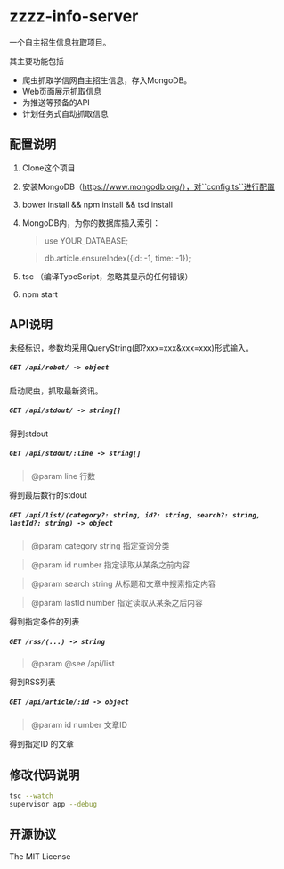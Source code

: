 zzzz-info-server
=====================

一个自主招生信息拉取项目。

其主要功能包括

* 爬虫抓取学信网自主招生信息，存入MongoDB。
* Web页面展示抓取信息
* 为推送等预备的API
* 计划任务式自动抓取信息

## 配置说明

1. Clone这个项目
2. 安装MongoDB（https://www.mongodb.org/），对``config.ts``进行配置
3. bower install && npm install && tsd install 
4. MongoDB内，为你的数据库插入索引：
    
    > use YOUR_DATABASE;
    
    > db.article.ensureIndex({id: -1, time: -1});
    
5. tsc （编译TypeScript，忽略其显示的任何错误）
6. npm start

## API说明

未经标识，参数均采用QueryString(即?xxx=xxx&xxx=xxx)形式输入。


##### ``GET /api/robot/ -> object``

启动爬虫，抓取最新资讯。


##### ``GET /api/stdout/ -> string[]``

得到stdout


##### ``GET /api/stdout/:line -> string[]``
> @param line 行数

得到最后数行的stdout


##### ``GET /api/list/(category?: string, id?: string, search?: string, lastId?: string) -> object``

> @param category string 指定查询分类

> @param id       number 指定读取从某条之前内容

> @param search   string 从标题和文章中搜索指定内容

> @param lastId   number 指定读取从某条之后内容

得到指定条件的列表

##### ``GET /rss/(...) -> string``

> @param @see /api/list

得到RSS列表

##### ``GET /api/article/:id -> object``

> @param id number 文章ID

得到指定ID 的文章


## 修改代码说明

```bash
tsc --watch
supervisor app --debug
```

## 开源协议

The MIT License
